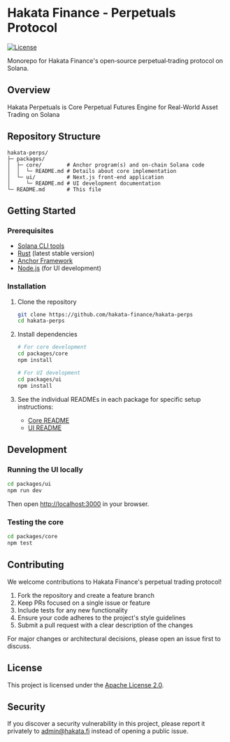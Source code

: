# Hakata Finance - Perpetuals Protocol

[![License](https://img.shields.io/badge/License-Apache%202.0-blue.svg)](LICENSE)

Monorepo for Hakata Finance's open‑source perpetual‑trading protocol on Solana.

## Overview

Hakata Perpetuals is Core Perpetual Futures Engine for Real-World Asset Trading on Solana

## Repository Structure

```text
hakata-perps/
├─ packages/
│  ├─ core/        # Anchor program(s) and on-chain Solana code
│  │  └─ README.md # Details about core implementation
│  └─ ui/          # Next.js front-end application
│     └─ README.md # UI development documentation
└─ README.md       # This file
```

## Getting Started

### Prerequisites

- [Solana CLI tools](https://docs.solana.com/cli/install-solana-cli-tools)
- [Rust](https://rustup.rs/) (latest stable version)
- [Anchor Framework](https://www.anchor-lang.com/docs/installation)
- [Node.js](https://nodejs.org/) (for UI development)

### Installation

1. Clone the repository

   ```bash
   git clone https://github.com/hakata-finance/hakata-perps
   cd hakata-perps
   ```

2. Install dependencies

   ```bash
   # For core development
   cd packages/core
   npm install
   
   # For UI development
   cd packages/ui
   npm install
   ```

3. See the individual READMEs in each package for specific setup instructions:
   - [Core README](packages/core/README.md)
   - [UI README](packages/ui/README.md)

## Development

### Running the UI locally

```bash
cd packages/ui
npm run dev
```

Then open [http://localhost:3000](http://localhost:3000) in your browser.

### Testing the core

```bash
cd packages/core
npm test
```

## Contributing

We welcome contributions to Hakata Finance's perpetual trading protocol!

1. Fork the repository and create a feature branch
2. Keep PRs focused on a single issue or feature
3. Include tests for any new functionality
4. Ensure your code adheres to the project's style guidelines
5. Submit a pull request with a clear description of the changes

For major changes or architectural decisions, please open an issue first to discuss.

## License

This project is licensed under the [Apache License 2.0](LICENSE).

## Security

If you discover a security vulnerability in this project, please report it privately to <admin@hakata.fi> instead of opening a public issue.
